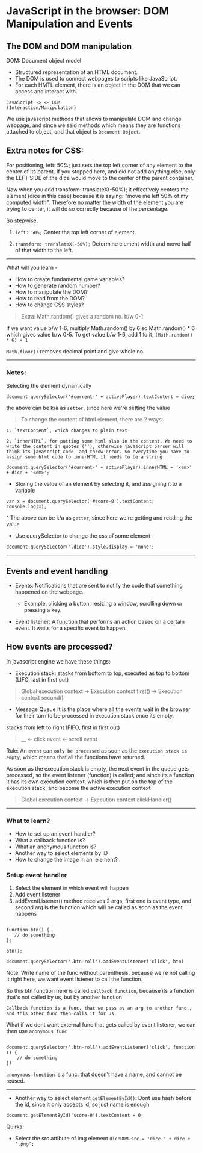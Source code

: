 # JavaScript in the browser: DOM Manipulation and Events

## The DOM and DOM manipulation

DOM: Document object model
- Structured representation of an HTML document.
- The DOM is used to connect webpages to scripts like JavaScript.
- For each HMTL element, there is an object in the DOM that we can access and interact with.

```
JavaScript -> <- DOM
(Interaction/Manipulation)
````

We use javascript methods that allows to manipulate DOM and change webpage, and since we said methods which means they are functions attached to object, and that object is `Document Object`.

## Extra notes for CSS:

For positioning,  left: 50%; just sets the top left corner of any element to the center of its parent.  If you stopped here, and did not add anything else, only the LEFT SIDE of the dice would move to the center of the parent container.



Now when you add  transform: translateX(-50%);  it effectively centers the element (dice in this case) because it is saying: "move me left 50% of my computed width".  Therefore no matter the width of the element you are trying to center, it will do so correctly because of the percentage.



So stepwise:

1.  `left: 50%;` Center the top left corner of element.

2.  `transform: translateX(-50%);` Determine element width and move half of that width to the left.


__________________________

What will you learn -

- How to create fundamental game variables?
- How to generate random number?
- How to manipulate the DOM?
- How to read from the DOM?
- How to change CSS styles?


> Extra: Math.random() gives a random no. b/w 0-1

If we want value b/w 1-6, multiply Math.random() by 6
so Math.random() * 6 which gives value b/w 0-5. To get value b/w 1-6, add 1 to it; `(Math.random() * 6) + 1`

`Math.floor()` removes decimal point and give whole no.

____________

### Notes:

Selecting the element dynamically

```
document.querySelector('#current-' + activePlayer).textContent = dice;
```

the above can be k/a as `setter`, since here we're setting the value

> To change the content of html element, there are 2 ways:

    1. `textContent`, which changes to plain text
    
    2. `innerHTML`, for putting some html also in the content. We need to write the content in quotes (''), otherwise javascript parser will think its javascript code, and throw error. So everytime you have to assign some html code to innerHTML it needs to be a string.

`document.querySelector('#current-' + activePlayer).innerHTML = '<em>' + dice + '<em>';`

- Storing the value of an element by selecting it, and assigning it to a variable

```
var x = document.querySelector('#score-0').textContent;
console.log(x);
```
^ The above can be k/a as `getter`, since here we're getting and reading the value


- Use querySelector to change the css of some element

```
document.querySelector('.dice').style.display = 'none';
```

___________

## Events and event handling

- Events: Notifications that are sent to notify the code that something happened on the webpage.

    - Example: clicking a button, resizing a window, scrolling down or pressing a key.

- Event listener: A function that performs an action based on a certain event. It waits for a specific event to happen.

## How events are processed?

In javascript engine we have these things:
    
- Execution stack:
stacks from bottom to top, executed as top to bottom (LIFO, last in first out)

> Global execution context -> Execution context first() -> Execution context second()

- Message Queue 
It is the place where all the events wait in the browser for their turn to be processed in execution stack once its empty.

stacks from left to right (FIFO, first in first out)
> __ <- click event <- scroll event

Rule: An `event` can `only be processed` as soon as the `execution stack is empty`, which means that all the functions have returned.

As soon as the execution stack is empty, the next event in the queue gets processed, so the event listener (function) is called; and since its a function it has its own execution context, which is then put on the top of the execution stack, and become the active execution context

> Global execution context -> Execution context clickHandler() 
_____________

### What to learn?

- How to set up an event handler?
- What a callback function is?
- What an anonymous function is?
- Another way to select elements by ID
- How to change the image in an <img> element?

### Setup event handler
1. Select the element in which event will happen
2. Add event listener
3. addEventListener() method receives 2 args, first one is event type, and second arg is the function which will be called as soon as the event happens

```

function btn() {
   // do something
};

btn();

document.querySelector('.btn-roll').addEventListener('click', btn)

```
Note: Write name of the func without parenthesis, because we're not calling it right here, we want event listener to call the function.

So this btn function here is called `callback function`, because its a function that's not called by us, but by another function

`Callback function is a func. that we pass as an arg to another func., and this other func then calls it for us.`

What if we dont want external func that gets called by event listener, we can then use `anonymous func`

```

document.querySelector('.btn-roll').addEventListener('click', function () {
    // do something
})

```

`anonymous function` is a func. that doesn't have a name, and cannot be reused.
_______

- Another way to select element `getElementById()`:
Dont use hash before the id, since it only accepts id, so just name is enough

`document.getElementById('score-0').textContent = 0;`

Quirks:
- Select the src attibute of img element
 `diceDOM.src = 'dice-' + dice + '.png';`